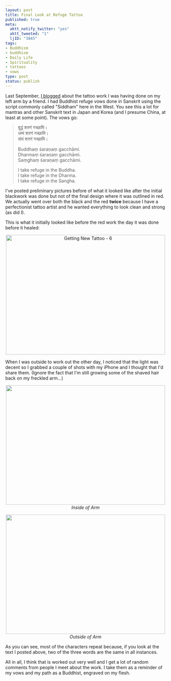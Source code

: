 ```yaml
--- 
layout: post
title: Final Look at Refuge Tattoo
published: true
meta: 
  aktt_notify_twitter: "yes"
  aktt_tweeted: "1"
  ljID: "3845"
tags: 
- Buddhism
- buddhism
- Daily Life
- Spirituality
- tattoos
- vows
type: post
status: publish
---
```

Last September, <a href="http://www.openbuddha.com/2010/09/11/sometimes-mindfulness-requires-a-post-it-note/">I blogged</a> about the tattoo work I was having done on my left arm by a friend. I had Buddhist refuge vows done in Sanskrit using the script commonly called "Siddham" here in the West. You see this a lot for mantras and other Sanskrit text in Japan and Korea (and I presume China, at least at some point). The vows go:
> बुद्धं शरणं गच्छामि। <br />
> धम्मं शरणं गच्छामि। <br />
> संघं शरणं गच्छामि। <br />
>
> Buddhaṃ śaraṇaṃ gacchāmi. <br />
> Dharmaṃ śaraṇaṃ gacchāmi. <br />
> Saṃghaṃ śaraṇaṃ gacchāmi. <br />
>
> I take refuge in the Buddha.<br />
> I take refuge in the Dharma.<br />
> I take refuge in the Sangha.

I've posted preliminary pictures before of what it looked like after the initial blackwork was done but not of the final design where it was outlined in red. We actually went over both the black and the red <strong>twice</strong> because I have a perfectionist tattoo artist and he wanted everything to look clean and strong (as did I). 

This is what it initially looked like before the red work the day it was done before it healed:

<p style="text-align: center"><a href="http://www.flickr.com/photos/albill/4978737276/" title="Getting New Tattoo - 6 by albill, on Flickr"><img src="http://farm5.static.flickr.com/4130/4978737276_c687acd88f.jpg" width="500" height="375" alt="Getting New Tattoo - 6"></a></p>

When I was outside to work out the other day, I noticed that the light was decent so I grabbed a couple of shots with my iPhone and I thought that I'd share them. (Ignore the fact that I'm still growing some of the shaved hair back on my freckled arm...)

<p style="text-align: center"><a href="http://www.flickr.com/photos/albill/5763689616/" title="Untitled by albill, on Flickr"><img src="http://farm3.static.flickr.com/2122/5763689616_a7826f0fe4.jpg" width="500" height="374" alt=""></a><br><em>Inside of Arm</em></p>

<p style="text-align: center"><a href="http://www.flickr.com/photos/albill/5763688720/" title="Untitled by albill, on Flickr"><img src="http://farm3.static.flickr.com/2546/5763688720_a8be2d2dba.jpg" width="500" height="374" alt=""></a><br><em>Outside of Arm</em></p>

As you can see, most of the characters repeat because, if you look at the text I posted above, two of the three words are the same in all instances.

All in all, I think that is worked out very well and I get a lot of random comments from people I meet about the work. I take them as a reminder of my vows and my path as a Buddhist, engraved on my flesh.
